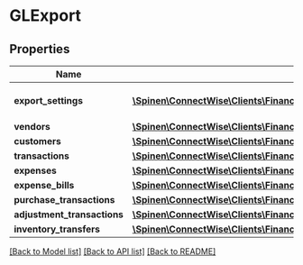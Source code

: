 # GLExport

## Properties
Name | Type | Description | Notes
------------ | ------------- | ------------- | -------------
**export_settings** | [**\Spinen\ConnectWise\Clients\Finance\Spinen\ConnectWise\Clients\Finance\Model\GLExportSettings**](GLExportSettings.md) | Mapped to GlPreferences Class | [optional] 
**vendors** | [**\Spinen\ConnectWise\Clients\Finance\Spinen\ConnectWise\Clients\Finance\Model\GLExportVendor[]**](GLExportVendor.md) |  | [optional] 
**customers** | [**\Spinen\ConnectWise\Clients\Finance\Spinen\ConnectWise\Clients\Finance\Model\GLExportCustomer[]**](GLExportCustomer.md) |  | [optional] 
**transactions** | [**\Spinen\ConnectWise\Clients\Finance\Spinen\ConnectWise\Clients\Finance\Model\GLExportTransaction[]**](GLExportTransaction.md) |  | [optional] 
**expenses** | [**\Spinen\ConnectWise\Clients\Finance\Spinen\ConnectWise\Clients\Finance\Model\GLExportExpense[]**](GLExportExpense.md) |  | [optional] 
**expense_bills** | [**\Spinen\ConnectWise\Clients\Finance\Spinen\ConnectWise\Clients\Finance\Model\GLExportExpenseBill[]**](GLExportExpenseBill.md) |  | [optional] 
**purchase_transactions** | [**\Spinen\ConnectWise\Clients\Finance\Spinen\ConnectWise\Clients\Finance\Model\GLExportPurchaseTransaction[]**](GLExportPurchaseTransaction.md) |  | [optional] 
**adjustment_transactions** | [**\Spinen\ConnectWise\Clients\Finance\Spinen\ConnectWise\Clients\Finance\Model\GLExportAdjustmentTransaction[]**](GLExportAdjustmentTransaction.md) |  | [optional] 
**inventory_transfers** | [**\Spinen\ConnectWise\Clients\Finance\Spinen\ConnectWise\Clients\Finance\Model\GLExportInventoryTransfer[]**](GLExportInventoryTransfer.md) |  | [optional] 

[[Back to Model list]](../README.md#documentation-for-models) [[Back to API list]](../README.md#documentation-for-api-endpoints) [[Back to README]](../README.md)


